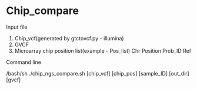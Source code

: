 # Chip_compare

Input file
  1. Chip_vcf(generated by gtctovcf.py - illumina)
  2. GVCF
  3. Microarray chip position list(example - Pos_list)
      Chr Position  Prob_ID Ref

Command line
  
  /bash/sh ./chip_ngs_compare.sh [chip_vcf] [chip_pos] [sample_ID] [out_dir] [gvcf]

